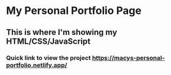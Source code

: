 # My Personal Portfolio Page #

## This is where I'm showing my HTML/CSS/JavaScript ##

### Quick link to view the project https://macys-personal-portfolio.netlify.app/ ###

